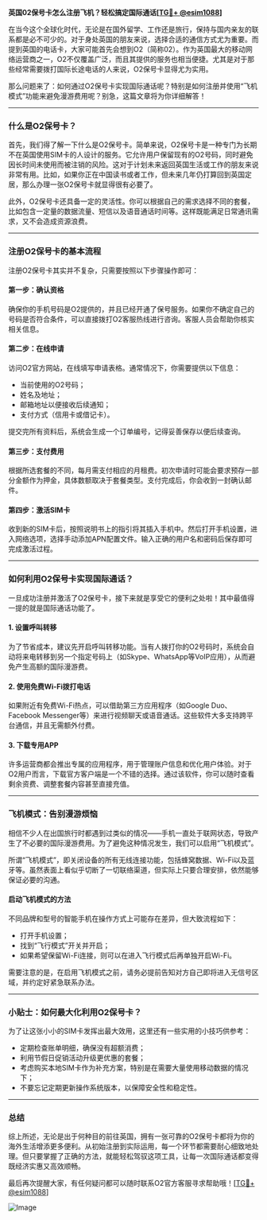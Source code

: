 **英国02保号卡怎么注册飞机？轻松搞定国际通话[[TG💪+ @esim1088](https://t.me/s/esim1088)]**

在当今这个全球化时代，无论是在国外留学、工作还是旅行，保持与国内亲友的联系都是必不可少的。对于身处英国的朋友来说，选择合适的通信方式尤为重要。而提到英国的电话卡，大家可能首先会想到O2（简称02）。作为英国最大的移动网络运营商之一，O2不仅覆盖广泛，而且其提供的服务也相当便捷。尤其是对于那些经常需要拨打国际长途电话的人来说，O2保号卡显得尤为实用。

那么问题来了：如何通过O2保号卡实现国际通话呢？特别是如何注册并使用“飞机模式”功能来避免漫游费用呢？别急，这篇文章将为你详细解答！

---

### 什么是O2保号卡？

首先，我们得了解一下什么是O2保号卡。简单来说，O2保号卡是一种专门为长期不在英国使用SIM卡的人设计的服务。它允许用户保留现有的O2号码，同时避免因长时间未使用而被注销的风险。这对于计划未来返回英国生活或工作的朋友来说非常有用。比如，如果你正在中国读书或者工作，但未来几年仍打算回到英国定居，那么办理一张O2保号卡就显得很有必要了。

此外，O2保号卡还具备一定的灵活性。你可以根据自己的需求选择不同的套餐，比如包含一定量的数据流量、短信以及语音通话时间等。这样既能满足日常通讯需求，又不会造成资源浪费。

---

### 注册O2保号卡的基本流程

注册O2保号卡其实并不复杂，只需要按照以下步骤操作即可：

#### 第一步：确认资格
确保你的手机号码是O2提供的，并且已经开通了保号服务。如果你不确定自己的号码是否符合条件，可以直接拨打O2客服热线进行咨询。客服人员会帮助你核实相关信息。

#### 第二步：在线申请
访问O2官方网站，在线填写申请表格。通常情况下，你需要提供以下信息：
- 当前使用的O2号码；
- 姓名及地址；
- 邮箱地址以便接收后续通知；
- 支付方式（信用卡或借记卡）。

提交完所有资料后，系统会生成一个订单编号，记得妥善保存以便后续查询。

#### 第三步：支付费用
根据所选套餐的不同，每月需支付相应的月租费。初次申请时可能会要求预存一部分金额作为押金，具体数额取决于套餐类型。支付完成后，你会收到一封确认邮件。

#### 第四步：激活SIM卡
收到新的SIM卡后，按照说明书上的指引将其插入手机中。然后打开手机设置，进入网络选项，选择手动添加APN配置文件。输入正确的用户名和密码后保存即可完成激活过程。

---

### 如何利用O2保号卡实现国际通话？

一旦成功注册并激活了O2保号卡，接下来就是享受它的便利之处啦！其中最值得一提的就是国际通话功能了。

#### 1. 设置呼叫转移
为了节省成本，建议先开启呼叫转移功能。当有人拨打你的O2号码时，系统会自动将来电转移到另一个指定号码上（如Skype、WhatsApp等VoIP应用），从而避免产生高额的国际漫游费。

#### 2. 使用免费Wi-Fi拨打电话
如果附近有免费Wi-Fi热点，可以借助第三方应用程序（如Google Duo、Facebook Messenger等）来进行视频聊天或语音通话。这些软件大多支持跨平台通信，并且无需额外付费。

#### 3. 下载专用APP
许多运营商都会推出专属的应用程序，用于管理账户信息和优化用户体验。对于O2用户而言，下载官方客户端是一个不错的选择。通过该软件，你可以随时查看剩余资费、调整套餐内容甚至直接充值。

---

### 飞机模式：告别漫游烦恼

相信不少人在出国旅行时都遇到过类似的情况——手机一直处于联网状态，导致产生了不必要的国际漫游费用。为了避免这种情况发生，我们可以启用“飞机模式”。

所谓“飞机模式”，即关闭设备的所有无线连接功能，包括蜂窝数据、Wi-Fi以及蓝牙等。虽然表面上看似乎切断了一切联络渠道，但实际上只要合理安排，依然能够保证必要的沟通。

#### 启动飞机模式的方法
不同品牌和型号的智能手机在操作方式上可能存在差异，但大致流程如下：
- 打开手机设置；
- 找到“飞行模式”开关并开启；
- 如果希望保留Wi-Fi连接，则可以在进入飞行模式后再单独开启Wi-Fi。

需要注意的是，在启用飞机模式之前，请务必提前告知对方自己即将进入无信号区域，并约定好紧急联系办法。

---

### 小贴士：如何最大化利用O2保号卡？

为了让这张小小的SIM卡发挥出最大效用，这里还有一些实用的小技巧供参考：
- 定期检查账单明细，确保没有超额消费；
- 利用节假日促销活动升级更优惠的套餐；
- 考虑购买本地SIM卡作为补充方案，特别是在需要大量使用移动数据的情况下；
- 不要忘记定期更新操作系统版本，以保障安全性和稳定性。

---

### 总结

综上所述，无论是出于何种目的前往英国，拥有一张可靠的O2保号卡都将为你的海外生活增添更多便利。从初始注册到实际运用，每一个环节都需要耐心细致地处理。但只要掌握了正确的方法，就能轻松驾驭这项工具，让每一次国际通话都变得既经济实惠又高效顺畅。

最后再次提醒大家，有任何疑问都可以随时联系O2官方客服寻求帮助哦！[[TG💪+ @esim1088](https://t.me/s/esim1088)] 

![Image](https://i.postimg.cc/4NQfJmqS/Snipaste-2025-05-13-00-14-12.png)